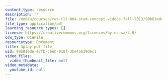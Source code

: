 ```yaml
---
content_type: resource
description: ''
file: /media/courses/res-tll-004-stem-concept-videos-fall-2013/98b81edee7fbcbeb018f3be45b39dec1_mBJCP3AH2Mk.pdf
file_type: application/pdf
learning_resource_types: []
license: https://creativecommons.org/licenses/by-nc-sa/4.0/
ocw_type: OCWFile
resourcetype: Document
title: 3play pdf file
uid: 98b81ede-e7fb-cbeb-018f-3be45b39dec1
video_files:
  video_thumbnail_file: null
video_metadata:
  youtube_id: null
---
```

